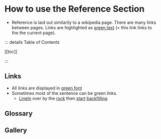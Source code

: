 # How to use the Reference Section
<!-- How to use the Prototype that Kickstarters will see -->

- Reference is laid out similarily to a wikipedia page. There are many links between pages. Links are highlighted as [green text](/reference/Overview) (< this link links to the the current page).

::: details Table of Contents

[[toc]]

:::

## Links

- All links are displayed in [green font](/guide/GoBack)
- Sometimes most of the sentence can be green links.
    - [LineIn]() over by the [rock]() then [start]() [backfilling]().




## Glossary

## Gallery



